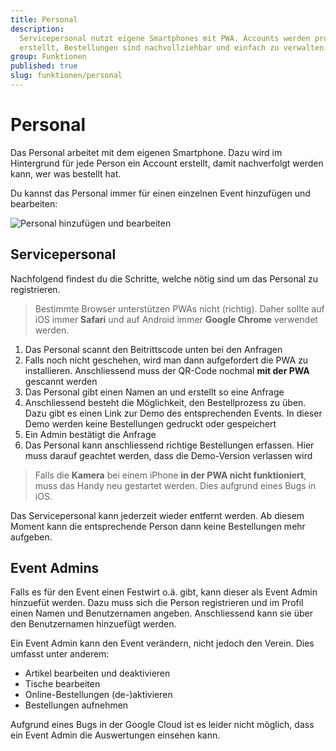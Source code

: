 ```yaml
---
title: Personal
description:
  Servicepersonal nutzt eigene Smartphones mit PWA. Accounts werden pro Event
  erstellt, Bestellungen sind nachvollziehbar und einfach zu verwalten.
group: Funktionen
published: true
slug: funktionen/personal
---
```


# Personal

Das Personal arbeitet mit dem eigenen Smartphone. Dazu wird im Hintergrund für
jede Person ein Account erstellt, damit nachverfolgt werden kann, wer was
bestellt hat.

Du kannst das Personal immer für einen einzelnen Event hinzufügen und
bearbeiten:

<img src="/docs-assets/personal.png" alt="Personal hinzufügen und bearbeiten" class="shadow-none" />

## Servicepersonal

Nachfolgend findest du die Schritte, welche nötig sind um das Personal zu
registrieren.

> Bestimmte Browser unterstützen PWAs nicht (richtig). Daher sollte auf iOS
> immer **Safari** und auf Android immer **Google Chrome** verwendet werden.

1. Das Personal scannt den Beitrittscode unten bei den Anfragen
1. Falls noch nicht geschehen, wird man dann aufgefordert die PWA zu
   installieren. Anschliessend muss der QR-Code nochmal **mit der PWA** gescannt
   werden
1. Das Personal gibt einen Namen an und erstellt so eine Anfrage
1. Anschliessend besteht die Möglichkeit, den Bestellprozess zu üben. Dazu gibt
   es einen Link zur Demo des entsprechenden Events. In dieser Demo werden keine
   Bestellungen gedruckt oder gespeichert
1. Ein Admin bestätigt die Anfrage
1. Das Personal kann anschliessend richtige Bestellungen erfassen. Hier muss
   darauf geachtet werden, dass die Demo-Version verlassen wird

> Falls die **Kamera** bei einem iPhone **in der PWA nicht funktioniert**, muss
> das Handy neu gestartet werden. Dies aufgrund eines Bugs in iOS.

Das Servicepersonal kann jederzeit wieder entfernt werden. Ab diesem Moment kann
die entsprechende Person dann keine Bestellungen mehr aufgeben.

## Event Admins

Falls es für den Event einen Festwirt o.ä. gibt, kann dieser als Event Admin
hinzuefüt werden. Dazu muss sich die Person registrieren und im Profil einen
Namen und Benutzernamen angeben. Anschliessend kann sie über den Benutzernamen
hinzuefügt werden.

Ein Event Admin kann den Event verändern, nicht jedoch den Verein. Dies umfasst
unter anderem:

- Artikel bearbeiten und deaktivieren
- Tische bearbeiten
- Online-Bestellungen (de-)aktivieren
- Bestellungen aufnehmen

Aufgrund eines Bugs in der Google Cloud ist es leider nicht möglich, dass ein
Event Admin die Auswertungen einsehen kann.
